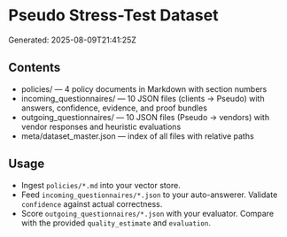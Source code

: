 # Pseudo Stress-Test Dataset

Generated: 2025-08-09T21:41:25Z

## Contents
- policies/ — 4 policy documents in Markdown with section numbers
- incoming_questionnaires/ — 10 JSON files (clients -> Pseudo) with answers, confidence, evidence, and proof bundles
- outgoing_questionnaires/ — 10 JSON files (Pseudo -> vendors) with vendor responses and heuristic evaluations
- meta/dataset_master.json — index of all files with relative paths

## Usage
- Ingest `policies/*.md` into your vector store.
- Feed `incoming_questionnaires/*.json` to your auto-answerer. Validate `confidence` against actual correctness.
- Score `outgoing_questionnaires/*.json` with your evaluator. Compare with the provided `quality_estimate` and `evaluation`.

